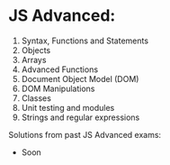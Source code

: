 # JS Advanced:

01. Syntax, Functions and Statements
02. Objects
03. Arrays
04. Advanced Functions
05. Document Object Model (DOM)
06. DOM Manipulations
07. Classes
08. Unit testing and modules
09. Strings and regular expressions

Solutions from past JS Advanced exams:
 - Soon

